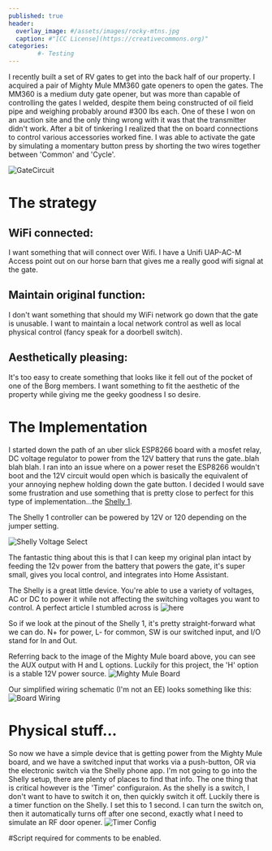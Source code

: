 ```yaml
---
published: true
header:
  overlay_image: #/assets/images/rocky-mtns.jpg
  caption: #"[CC License](https://creativecommons.org)"
categories:
        #- Testing
---
```

I recently built a set of RV gates to get into the back half of our property.  I acquired a pair of Mighty Mule MM360 gate openers to open the gates.  The MM360 is a medium duty gate opener, but was more than capable of controlling the gates I welded, despite them being constructed of oil field pipe and weighing probably around #300 lbs each.  One of these I won on an auction site and the  only thing wrong with it was that the transmitter didn't work.  After a bit of tinkering I realized that the on board connections to control various accessories worked fine. I was able to activate the gate by simulating a momentary button press by shorting the two wires together between 'Common' and 'Cycle'.  

![GateCircuit](/assets/images/circuit.jpg)

# The strategy
## WiFi connected:
I want something that will connect over Wifi. I have a Unifi UAP-AC-M Access point out on our horse barn that gives me a really good wifi signal at the gate.

## Maintain original function:
I don't want something that should my WiFi network go down that the gate is unusable.  I want to maintain a local network control as well as local physical control (fancy speak for a doorbell switch). 

## Aesthetically pleasing:
It's too easy to create something that looks like it fell out of the pocket of one of the Borg members.  I want something to fit the aesthetic of the property while giving me the geeky goodness I so desire.


# The Implementation

I started down the path of an uber slick ESP8266 board with a mosfet relay, DC voltage regulator to power from the 12V battery that runs the gate..blah blah blah.  I ran into an issue where on a power reset the ESP8266 wouldn't boot and the 12V circuit would open which is basically the equivalent of your annoying nephew holding down the gate button.  I decided I would save some frustration and use something that is pretty close to perfect for this type of implementation...the [Shelly 1](https://shelly.cloud/shelly1-open-source).

The Shelly 1 controller can be powered by 12V or 120 depending on the jumper setting.

![Shelly Voltage Select](/assets/images/ShellyVoltageSelect.jpg)

The fantastic thing about this is that I can keep my original plan intact by feeding the 12v power from the battery that powers the gate, it's super small, gives you local control, and integrates into Home Assistant. 

The Shelly is a great little device.  You're able to use a variety of voltages, AC or DC to power it while not affecting the switching voltages you want to control.  A perfect article I stumbled across is ![here](https://www.facebook.com/notes/shelly-support-group-english-version/can-i-use-a-shelly1-to-control-_____-does-it-have-to-be-the-same-voltage/2010703589028995/?hc_location=ufi)

So if we look at the pinout of the Shelly 1, it's pretty straight-forward what we can do.  N+ for power, L- for common, SW is our switched input, and I/O stand for In and Out.

Referring back to the image of the Mighty Mule board above, you can see the AUX output with H and L options.  Luckily for this project, the 'H' option is a stable 12V power source.
![Mighty Mule Board](/assets/images/mmboardaux.jpg)

Our simplified wiring schematic (I'm not an EE) looks something like this:
![Board Wiring](/assets/images/boardpinout.jpg)


# Physical stuff...

So now we have a simple device that is getting power from the Mighty Mule board, and we have a switched input that works via a push-button, OR via the electronic switch via the Shelly phone app. I'm not going to go into the Shelly setup, there are plenty of places to find that info.  The one thing that is critical however is the 'Timer' configuraion. As the shelly is a switch, I don't want to have to switch it on, then quickly switch it off.  Luckily there is a timer function on the Shelly.  I set this to 1 second.  I can turn the switch on, then it automatically turns off after one second, exactly what I need to simulate an RF door opener.
![Timer Config](/assets/images/timerconfig.jpg)


#Script required for comments to be enabled.
<script src="https://utteranc.es/client.js"
        repo="shaunandersonaz/shaunandersonaz.github.io"
        issue-term="pathname"
        theme="github-dark"
        crossorigin="anonymous"
        async>
</script>

